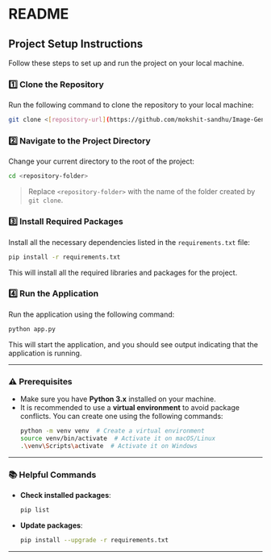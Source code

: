 # README

## Project Setup Instructions

Follow these steps to set up and run the project on your local machine.

### 1️⃣ **Clone the Repository**
Run the following command to clone the repository to your local machine:
```bash
git clone <[repository-url](https://github.com/mokshit-sandhu/Image-Generator)>
```

### 2️⃣ **Navigate to the Project Directory**
Change your current directory to the root of the project:
```bash
cd <repository-folder>
```
> Replace `<repository-folder>` with the name of the folder created by `git clone`.

### 3️⃣ **Install Required Packages**
Install all the necessary dependencies listed in the `requirements.txt` file:
```bash
pip install -r requirements.txt
```
This will install all the required libraries and packages for the project.

### 4️⃣ **Run the Application**
Run the application using the following command:
```bash
python app.py
```
This will start the application, and you should see output indicating that the application is running.

---

### ⚠️ **Prerequisites**
- Make sure you have **Python 3.x** installed on your machine.
- It is recommended to use a **virtual environment** to avoid package conflicts. You can create one using the following commands:
  ```bash
  python -m venv venv  # Create a virtual environment
  source venv/bin/activate  # Activate it on macOS/Linux
  .\venv\Scripts\activate  # Activate it on Windows
  ```

---

### 📚 **Helpful Commands**
- **Check installed packages**:
  ```bash
  pip list
  ```
- **Update packages**:
  ```bash
  pip install --upgrade -r requirements.txt
  ```

---
